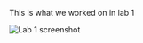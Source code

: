 This is what we worked on in lab 1

![Lab 1 screenshot](https://peds24.github.io/cse15l-lab-reports/lab1ss.png "A screen shot of the terminal accessing the ucsd ieng6 server computers.")

